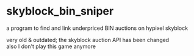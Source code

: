 # skyblock_bin_sniper

a program to find and link underpriced BIN auctions on hypixel skyblock

very old & outdated; the skyblock auction API has been changed\
also I don't play this game anymore
